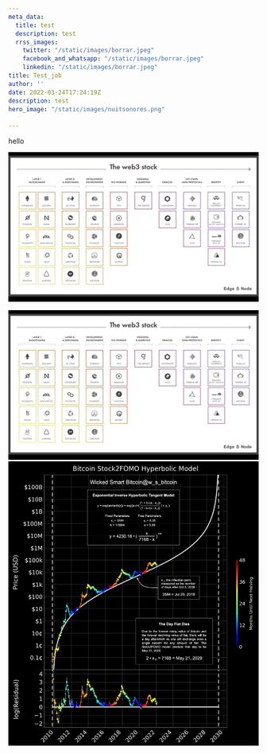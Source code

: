 ```yaml
---
meta_data:
  title: test
  description: test
  rrss_images:
    twitter: "/static/images/borrar.jpeg"
    facebook_and_whatsapp: "/static/images/borrar.jpeg"
    linkedin: "/static/images/borrar.jpeg"
title: Test_job
author: ''
date: 2022-03-24T17:24:19Z
description: test
hero_image: "/static/images/nuitsonores.png"

---
```

hello

![](/static/images/borrar.jpeg)

![](/static/images/borrar-1.jpeg)
![](/static/images/borrar_2.jpeg)
